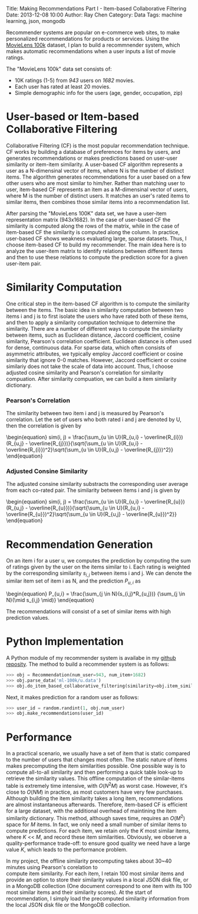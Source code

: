 Title: Making Recommendations Part I - Item-based Collaborative Filtering
Date: 2013-12-08 10:00
Author: Ray Chen
Category: Data
Tags: machine learning, json, mongodb 

Recommender systems are popular on e-commerce web sites, to make personalized
recommendations for products or services. Using the [MovieLens 100k](http://www.grouplens.org/datasets/movielens) 
dataset, I plan to build a recommnender system, which makes automatic recommendations 
when a user inputs a list of movie ratings.

The "MovieLens 100k" data set consists of:

- 10K ratings (1-5) from *943* users on *1682* movies.
- Each user has rated at least 20 movies.
- Simple demographic info for the users (age, gender, occupation, zip)

# User-based or Item-based Collaborative Filtering

Collaborative Filtering (CF) is the most popular recommendation technique. CF works by
building a database of preferences for items by users, and generates recommendations or
makes predictions based on user-user similarity or item-item similarity. A user-based 
CF algorithm represents a user as a N-dimensinal vector of items, where N is the number 
of distinct items. The algorithm generates recommendations for a user based on a few other 
users who are most similar to him/her. Rather than matching user to user, item-based CF 
represents an item as a M-dimensinal vector of users, where M is the number of distinct users.
It matches an user's rated items to similar items, then combines those similar items into 
a recommendation list.

After parsing the "MovieLens 100K" data set, we have a user-item representation matrix (943x1682).
In the case of user-based CF the similarity is computed along the rows of the matrix, while in the case of 
item-based CF the similarity is computed along the column. In practice, user-based CF shows
weakness evaluating large, sparse datasets. Thus, I choose item-based CF to build my recommender. 
The main idea here is to analyze the user-item matrix to identify relations between different items
and then to use these relations to compute the prediction score for a given user-item pair.

# Similarity Computation

One critical step in the item-based CF algorithm is to compute the similarity between the items.
The basic idea in similarity computation between two items i and j is to first isolate the users
who have rated both of these items, and then to apply a similarity computation technique to determine
the similarity. There are a number of different ways to compute the similarity between items, such
as Euclidean distance, Jaccord coefficient, cosine similarity, Pearson's correlation coefficient. 
Euclidean distance is often used for dense, continuous data. For sparse data, which often consists 
of asymmetric attributes, we typically employ Jaccord coefficient or cosine similarity that ignore 
0-0 matches. However, Jaccord coefficient or cosine similariy does not take the scale of data into 
account. Thus, I choose adjusted cosine similarity and Pearson's correlation for similarity compuation. 
After similarity compuation, we can build a item similarity dictionary.

### Pearson's Correlation

The similarity between two item i and j is measured by Pearson's correlation.  Let the set of users 
who both rated i and j are denoted by U, then the correlation is given by 

\begin{equation}
sim(i, j) = \frac{\sum_{u \in U}(R_{u,i} - \overline{R_{i}})(R_{u,j} - \overline{R_{j}})}{\sqrt{\sum_{u \in U}(R_{u,i} - \overline{R_{i}})^2}\sqrt{\sum_{u \in U}(R_{u,j} - \overline{R_{j}})^2}}
\end{equation}


### Adjusted Consine Similarity

The adjusted consine similarity substracts the corresponding user average from each co-rated pair.
The similarity between items i and j is given by

\begin{equation}
sim(i, j) = \frac{\sum_{u \in U}(R_{u,i} - \overline{R_{u}})(R_{u,j} - \overline{R_{u}})}{\sqrt{\sum_{u \in U}(R_{u,i} - \overline{R_{u}})^2}\sqrt{\sum_{u \in U}(R_{u,j} - \overline{R_{u}})^2}}
\end{equation}

# Recommendation Generation 

On an item i for a user u, we computes the prediction by computing the sum of ratings given by the user on the items
similar to i. Each rating is weighted by the corresponding similarity $s_{i,j}$ between items i and j. We can denote
the similar item set of item i as N, and the prediction $P_{u,i}$ as

\begin{equation}
P_{u,i} = \frac{\sum_{j \in N}(s_{i,j}*R_{u,j})} {\sum_{j \in N}(\mid s_{i,j} \mid)}
\end{equation}

The recommendations will consist of a set of similar items with high prediction values.

# Python Implementation

A Python module of my recommender system is availabe in my [github reposity](https://github.com/garudareiga/PyDMML/blob/master/recommendation_movie_lens/Recommendation.py). The method to build a recommender system is as follows:

```python
>>> obj = Recommendation(num_user=943, num_item+1682)
>>> obj.parse_data('ml-100k/u.data')
>>> obj.do_item_based_collaborative_filtering(similarity=obj.item_similarity_pearson, num_similar_items=100)
```
   
Next, it makes prediction for a random user as follows:

```python
>>> user_id = random.randint(1, obj.num_user)
>>> obj.make_recommendations(user_id)
```

# Performance
In a practical scenario, we usually have a set of item that is static compared to the number of users
that changes most often. The static nature of items makes precomputing the item similarities possible.
One possible way is to compute all-to-all similarity and then performing a quick table look-up to retrieve
the similarity values. This offline computation of the similar-items table is extremely time intensive,
with $O(N^2M)$ as worst case. However, it's close to $O(NM)$ in practice, as most customers have very few
purchases. Although building the item similarity takes a long item, recommendations are 
almost instantaneous afterwards. Therefore, item-based CF is efficient for a large dataset, with the additional 
overhead of maintining the item similarity dictionary. This method, although saves time, requires an
$O(M^2)$ space for _M_ items. In fact, we only need a small number of similar items to compute predictions.
For each item, we retain only the _K_ most similar items, where _K_ << _M_, and record these item similarities.
Obviously, we observe a quality-performance trade-off: to ensure good quality we need have a large value _K_, which
leads to the performance problem. 

In my project, the offline similarity precomputing takes about 30~40 minutes using Pearson's corelation to  
compute item similarity. For each item, I retain 100 most similar items and provide an option to store their similarity
values in a local JSON disk file, or in a MongoDB collection (One document correspond to one item with its 100 most
similar items and their similarity scores). At the start of recommendation, I simply load the precomputed similarity
information from the local JSON disk file or the MongoDB collection.
